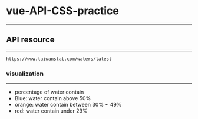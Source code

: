 # vue-API-CSS-practice
---

## API resource
---
```
https://www.taiwanstat.com/waters/latest
```
### visualization
---
- percentage of water contain
- Blue: water contain above 50% 
- orange: water contain between 30% ~ 49%
- red: water contain under 29% 

